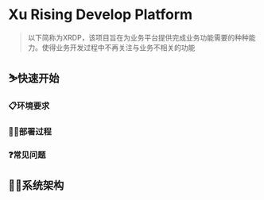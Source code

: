 # Xu Rising Develop Platform
> 以下简称为XRDP，该项目旨在为业务平台提供完成业务功能需要的种种能力。使得业务开发过程中不再关注与业务不相关的功能
## ⛷快速开始
### 📋环境要求
### 🐱‍👤部署过程
### ❓常见问题
## 🐱‍🏍系统架构

